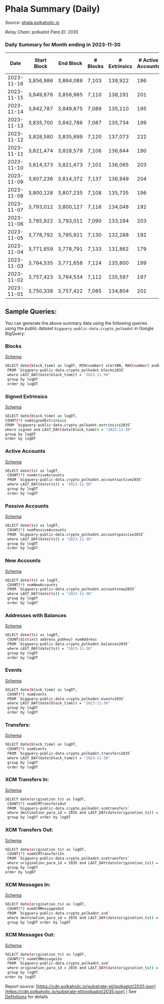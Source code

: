 # Phala Summary (Daily)

_Source_: [phala.polkaholic.io](https://phala.polkaholic.io)

*Relay Chain*: polkadot
*Para ID*: 2035



### Daily Summary for Month ending in 2023-11-30


| Date    | Start Block | End Block | # Blocks | # Extrinsics | # Active Accounts | # Passive Accounts | # New Accounts | # Addresses | # Events  | # Transfers ($USD) | # XCM Transfers In ($USD) | # XCM Transfers Out ($USD) | # XCM In | # XCM Out | Issues |
|---------|-------------|-----------|----------|--------------|-------------------|--------------------|----------------|-------------|-----------|--------------------|---------------------------|----------------------------|----------|-----------|--------|
| 2023-11-16 | 3,856,986 | 3,864,088 | 7,103 | 138,922 | 196 | 156 | 5 | 4,518 | 2,307,984 | 140,893 ($207,396.66) | 1 ($17.40) | 3 ($70.10) | 1 | 3 |  |
| 2023-11-15 | 3,849,876 | 3,856,985 | 7,110 | 138,191 | 201 | 105 |  | 4,514 | 2,289,904 | 139,846 ($102,615.97) | 5 ($1,692.29) | 6 ($53.54) | 5 | 6 |  |
| 2023-11-14 | 3,842,787 | 3,849,875 | 7,089 | 135,110 | 195 | 111 | 11 | 4,515 | 2,245,296 | 137,218 ($30,651.86) | 7 ($441.69) | 7 ($1,903.42) | 7 | 7 |  |
| 2023-11-13 | 3,835,700 | 3,842,786 | 7,087 | 135,734 | 199 | 122 | 1 | 4,505 | 2,258,131 | 138,448 ($22,495.95) | 5 ($2,290.83) | 3 ($439.03) | 5 | 3 |  |
| 2023-11-12 | 3,828,580 | 3,835,699 | 7,120 | 137,073 | 222 | 169 | 17 | 4,504 | 2,278,385 | 138,812 ($399,156.29) | 9 ($798.14) | 13 ($4,083.33) | 13 | 18 |  |
| 2023-11-11 | 3,821,474 | 3,828,579 | 7,106 | 136,644 | 190 | 74 | 5 | 4,490 | 2,262,445 | 137,682 ($25,386.81) | 5 ($1,053.49) | 6 ($799.55) | 10 | 11 |  |
| 2023-11-10 | 3,814,373 | 3,821,473 | 7,101 | 136,065 | 203 | 128 | 9 | 4,485 | 2,255,739 | 137,481 ($21,669.33) | 5 ($704.60) | 5 ($1,354.69) | 5 | 5 |  |
| 2023-11-09 | 3,807,236 | 3,814,372 | 7,137 | 136,949 | 204 | 113 | 6 | 4,481 | 2,272,211 | 138,503 ($69,985.61) | 9 ($393.22) | 10 ($1,404.49) | 10 | 11 |  |
| 2023-11-08 | 3,800,128 | 3,807,235 | 7,108 | 135,735 | 196 | 158 |  | 4,478 | 2,244,751 | 138,264 ($75,012.58) | 1 ($106.87) | 2 ($645.14) | 1 | 2 |  |
| 2023-11-07 | 3,793,012 | 3,800,127 | 7,116 | 134,048 | 192 | 96 | 4 | 4,479 | 2,222,484 | 137,088 ($14,903.87) | 4 ($161.37) | 3 ($522.64) | 7 | 3 |  |
| 2023-11-06 | 3,785,922 | 3,793,011 | 7,090 | 133,184 | 203 | 131 |  | 4,477 | 2,210,460 | 136,341 ($38,363.90) | 4 ($390.75) | 12 ($5,014.32) | 5 | 12 |  |
| 2023-11-05 | 3,778,792 | 3,785,921 | 7,130 | 132,288 | 192 | 105 | 4 | 4,467 | 2,184,102 | 134,765 ($30,717.53) |   | 2 ($122.74) | 1 | 2 |  |
| 2023-11-04 | 3,771,659 | 3,778,791 | 7,133 | 131,862 | 179 | 88 | 4 | 4,469 | 2,182,550 | 134,242 ($12,496.05) |   | 1 ($17.06) |  | 1 |  |
| 2023-11-03 | 3,764,535 | 3,771,658 | 7,124 | 135,800 | 199 | 161 |  | 4,466 | 2,252,479 | 138,402 ($70,687.20) | 1 ($175.76) | 4 ($162.22) | 7 | 8 |  |
| 2023-11-02 | 3,757,423 | 3,764,534 | 7,112 | 135,597 | 197 | 92 | 3 | 4,463 | 2,249,568 | 138,363 ($923,050.17) |   | 1  | 6 | 1 |  |
| 2023-11-01 | 3,750,338 | 3,757,422 | 7,085 | 134,804 | 201 | 78 | 2 | 4,461 | 2,233,949 | 137,159 ($120,375.41) | 5 ($766.18) | 9 ($1,122.64) | 8 | 10 |  |

## Sample Queries:
You can generate the above summary data using the following queries using the public dataset `bigquery-public-data.crypto_polkadot` in Google BigQuery:


### Blocks 

[Schema](https://github.com/colorfulnotion/substrate-etl/blob/main/schema/blocks.json)

```bash
SELECT date(block_time) as logDT, MIN(number) startBN, MAX(number) endBN, COUNT(*) numBlocks 
 FROM `bigquery-public-data.crypto_polkadot.blocks2035`  
 where LAST_DAY(date(block_time)) = "2023-11-30" 
 group by logDT 
 order by logDT
```

### Signed Extrinsics 

[Schema](https://github.com/colorfulnotion/substrate-etl/blob/main/schema/extrinsics.json)

```bash
SELECT date(block_time) as logDT, 
COUNT(*) numSignedExtrinsics 
FROM `bigquery-public-data.crypto_polkadot.extrinsics2035`  
where signed and LAST_DAY(date(block_time)) = "2023-11-30" 
group by logDT 
order by logDT
```

### Active Accounts 

[Schema](https://github.com/colorfulnotion/substrate-etl/blob/main/schema/accountsactive.json)

```bash
SELECT date(ts) as logDT, 
 COUNT(*) numActiveAccounts 
 FROM `bigquery-public-data.crypto_polkadot.accountsactive2035` 
 where LAST_DAY(date(ts)) = "2023-11-30" 
 group by logDT 
 order by logDT
```

### Passive Accounts 

[Schema](https://github.com/colorfulnotion/substrate-etl/blob/main/schema/accountspassive.json)

```bash
SELECT date(ts) as logDT, 
 COUNT(*) numPassiveAccounts 
 FROM `bigquery-public-data.crypto_polkadot.accountspassive2035` 
 where LAST_DAY(date(ts)) = "2023-11-30" 
 group by logDT 
 order by logDT
```

### New Accounts 

[Schema](https://github.com/colorfulnotion/substrate-etl/blob/main/schema/accountsnew.json)

```bash
SELECT date(ts) as logDT, 
 COUNT(*) numNewAccounts 
 FROM `bigquery-public-data.crypto_polkadot.accountsnew2035` 
 where LAST_DAY(date(ts)) = "2023-11-30" 
 group by logDT
 order by logDT
```

### Addresses with Balances 

[Schema](https://github.com/colorfulnotion/substrate-etl/blob/main/schema/balances.json)

```bash
SELECT date(ts) as logDT,
 COUNT(distinct address_pubkey) numAddress 
 FROM `bigquery-public-data.crypto_polkadot.balances2035` 
 where LAST_DAY(date(ts)) = "2023-11-30" 
 group by logDT 
 order by logDT
```

### Events 

[Schema](https://github.com/colorfulnotion/substrate-etl/blob/main/schema/events.json)

```bash
SELECT date(block_time) as logDT, 
 COUNT(*) numEvents 
 FROM `bigquery-public-data.crypto_polkadot.events2035` 
 where LAST_DAY(date(block_time)) = "2023-11-30" 
 group by logDT 
 order by logDT
```

### Transfers:

[Schema](https://github.com/colorfulnotion/substrate-etl/blob/main/schema/transfers.json)

```bash
SELECT date(block_time) as logDT, 
 COUNT(*) numEvents 
 FROM `bigquery-public-data.crypto_polkadot.transfers2035` 
 where LAST_DAY(date(block_time)) = "2023-11-30" 
 group by logDT 
 order by logDT
```

### XCM Transfers In: 

[Schema](https://github.com/colorfulnotion/substrate-etl/blob/main/schema/xcmtransfers.json)

```bash
SELECT date(origination_ts) as logDT, 
 COUNT(*) numXCMTransfersOut 
 FROM `bigquery-public-data.crypto_polkadot.xcmtransfers` 
 where destination_para_id = 2035 and LAST_DAY(date(origination_ts)) = "2023-11-30" 
 group by logDT order by logDT
```

### XCM Transfers Out: 

[Schema](https://github.com/colorfulnotion/substrate-etl/blob/main/schema/xcmtransfers.json)

```bash
SELECT date(origination_ts) as logDT, 
 COUNT(*) numXCMTransfersIn 
 FROM `bigquery-public-data.crypto_polkadot.xcmtransfers` 
 where origination_para_id = 2035 and LAST_DAY(date(origination_ts)) = "2023-11-30" 
 group by logDT 
order by logDT
```

### XCM Messages In: 

[Schema](https://github.com/colorfulnotion/substrate-etl/blob/main/schema/xcm.json)

```bash
SELECT date(origination_ts) as logDT, 
 COUNT(*) numXCMMessagesOut 
 FROM `bigquery-public-data.crypto_polkadot.xcm` 
 where destination_para_id = 2035 and LAST_DAY(date(origination_ts)) = "2023-11-30" 
 group by logDT order by logDT
```

### XCM Messages Out: 

[Schema](https://github.com/colorfulnotion/substrate-etl/blob/main/schema/xcm.json)

```bash
SELECT date(origination_ts) as logDT, 
 COUNT(*) numXCMMessagesIn 
 FROM `bigquery-public-data.crypto_polkadot.xcm` 
 where origination_para_id = 2035 and LAST_DAY(date(origination_ts)) = "2023-11-30" 
 group by logDT 
order by logDT
```


Report source: [https://cdn.polkaholic.io/substrate-etl/polkadot/2035.json](https://cdn.polkaholic.io/substrate-etl/polkadot/2035.json) | See [Definitions](/DEFINITIONS.md) for details

